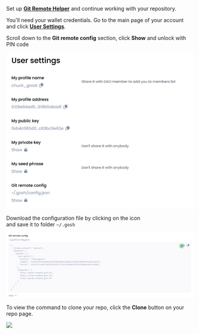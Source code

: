 

<!-- TODO
change -->

Set up [**Git Remote Helper**](../git-remote-helper.md) and continue working with your repository.

You'll need your wallet credentials. Go to the main page of your account and click [**User Settings**](https://app.gosh.sh/a/settings).

Scroll down to the **Git remote config** section, click **Show** and unlock with PIN code

![](../../images/gosh_web_Whats_next_01.jpg)

Download the configuration file by clicking on the icon  
and save it to folder `~/.gosh`

![](../../images/gosh_web_Whats_next_01_config.jpg)


To view the command to clone your repo, click the **Clone** button on your repo page.

![](../../images/gosh_web_Whats_next_02.jpg)

